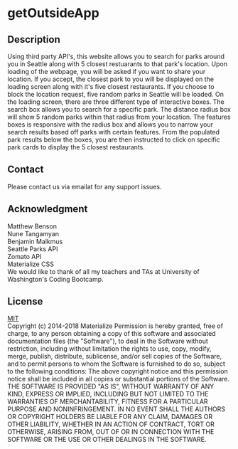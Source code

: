 # getOutsideApp

## Description
Using third party API's, this website allows you to search for parks around you in Seattle along with 5 closest restuarants to that park's location. Upon loading of the webpage, you will be asked if you want to share your location. If you accept, the closest park to you will be displayed on the loading screen along with it's five closest restaurants. If you choose to block the location request, five random parks in Seattle will be loaded. On the loading screen, there are three different type of interactive boxes. The search box allows you to search for a specific park. The distance radius box will show 5 random parks within that radius from your location. The features boxes is responsive with the radius box and allows you to narrow your search results based off parks with certain features. From the populated park results below the boxes, you are then instructed to click on specific park cards to display the 5 closest restaurants. 
## Contact
Please contact us via emailat for any support issues.

## Acknowledgment
Matthew Benson <br>
Nune Tangamyan<br>
Benjamin Malkmus<br>
Seattle Parks API<br>
Zomato API<br>
Materialize CSS<br>
We would like to thank of all my teachers and TAs at University of Washington's Coding Bootcamp. 

## License
[MIT](https://choosealicense.com/licenses/mit/)<br>
Copyright (c) 2014-2018 Materialize
Permission is hereby granted, free of charge, to any person obtaining a copy
of this software and associated documentation files (the "Software"), to deal
in the Software without restriction, including without limitation the rights
to use, copy, modify, merge, publish, distribute, sublicense, and/or sell
copies of the Software, and to permit persons to whom the Software is
furnished to do so, subject to the following conditions:
The above copyright notice and this permission notice shall be included in all
copies or substantial portions of the Software.
THE SOFTWARE IS PROVIDED "AS IS", WITHOUT WARRANTY OF ANY KIND, EXPRESS OR
IMPLIED, INCLUDING BUT NOT LIMITED TO THE WARRANTIES OF MERCHANTABILITY,
FITNESS FOR A PARTICULAR PURPOSE AND NONINFRINGEMENT. IN NO EVENT SHALL THE
AUTHORS OR COPYRIGHT HOLDERS BE LIABLE FOR ANY CLAIM, DAMAGES OR OTHER
LIABILITY, WHETHER IN AN ACTION OF CONTRACT, TORT OR OTHERWISE, ARISING FROM,
OUT OF OR IN CONNECTION WITH THE SOFTWARE OR THE USE OR OTHER DEALINGS IN THE
SOFTWARE.